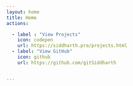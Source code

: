 ```yaml
---
layout: home
title: Home
actions:

  - label : "View Projects"
    icon: codepen
    url: https://siddharth.pro/projects.html
  - label: "View GitHub"
    icon: github
    url: https://github.com/gitSiddharth


---
```


